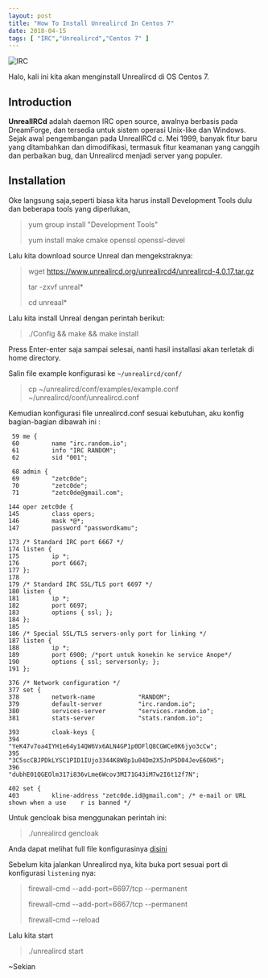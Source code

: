```yaml
---
layout: post
title: "How To Install Unrealircd In Centos 7"
date: 2018-04-15
tags: [ "IRC","Unrealircd","Centos 7" ]
---
```


![IRC](/images/irc/unrealircd/logo.jpg)

Halo, kali ini kita akan menginstall Unrealircd di OS Centos 7. 

## Introduction
**UnrealIRCd** adalah daemon IRC open source, awalnya berbasis pada DreamForge, dan tersedia untuk sistem operasi Unix-like dan Windows. Sejak awal pengembangan pada UnrealIRCd c. Mei 1999, banyak fitur baru yang ditambahkan dan dimodifikasi, termasuk fitur keamanan yang canggih dan perbaikan bug, dan Unrealircd menjadi server yang populer.

## Installation
Oke langsung saja,seperti biasa kita harus install Development Tools dulu dan beberapa tools yang diperlukan, 

> yum group install "Development Tools"
> 
> yum install make cmake openssl openssl-devel 

Lalu kita download source Unreal dan mengekstraknya:

>
>wget https://www.unrealircd.org/unrealircd4/unrealircd-4.0.17.tar.gz
>
>tar -zxvf unreal*
>
>cd unreaal*

Lalu kita install Unreal dengan perintah berikut:

>./Config && make && make install 
>

Press Enter-enter saja sampai selesai, nanti hasil installasi akan terletak di home directory.

Salin file example konfigurasi ke `~/unrealircd/conf/`
>
>cp ~/unrealircd/conf/examples/example.conf ~/unrealircd/conf/unrealircd.conf
>

Kemudian konfigurasi file unrealircd.conf sesuai kebutuhan, aku konfig bagian-bagian dibawah ini :
```
 59 me {
 60         name "irc.random.io";
 61         info "IRC RANDOM";
 62         sid "001";
```

```
 68 admin {
 69         "zetc0de";
 70         "zetc0de";
 71         "zetc0de@gmail.com";
```

```
144 oper zetc0de {
145         class opers;
146         mask *@*;
147         password "passwordkamu";
```

```
173 /* Standard IRC port 6667 */
174 listen {
175         ip *;
176         port 6667;
177 };
178 
179 /* Standard IRC SSL/TLS port 6697 */
180 listen {
181         ip *;
182         port 6697;
183         options { ssl; };
184 };
185 
186 /* Special SSL/TLS servers-only port for linking */
187 listen {
188         ip *;
189         port 6900; /*port untuk konekin ke service Anope*/
190         options { ssl; serversonly; };
191 };
```

```
376 /* Network configuration */
377 set {
378         network-name            "RANDOM";
379         default-server          "irc.random.io";
380         services-server         "services.random.io";
381         stats-server            "stats.random.io";
```

```
393         cloak-keys {
394                "YeK47v7oa4IYH1e64y14QW6Vx6ALN4GP1p0DFlQ8CGWCe0K6jyo3cCw";
395                "3C5scCBJPDkLYSC1PID1IUjo3344K8W8p1u04Dm2X5JnP5D04JevE6OH5";
396                "dubhE01QGEOlm317i836vLme6Wcov3MI71G43iM7w2I6t12f7N";
```

```
402 set {
403         kline-address "zetc0de.id@gmail.com"; /* e-mail or URL shown when a use    r is banned */

```
Untuk gencloak bisa menggunakan perintah ini:
> ./unrealircd gencloak

Anda dapat melihat full file konfigurasinya [disini](/files/unrealircd.conf)

Sebelum kita jalankan Unrealircd nya, kita buka port sesuai port di konfigurasi `listening` nya:

>firewall-cmd --add-port=6697/tcp --permanent
>
>firewall-cmd --add-port=6667/tcp --permanent
>
>firewall-cmd --reload
>

Lalu kita start 
> ./unrealircd start
> 

~Sekian
